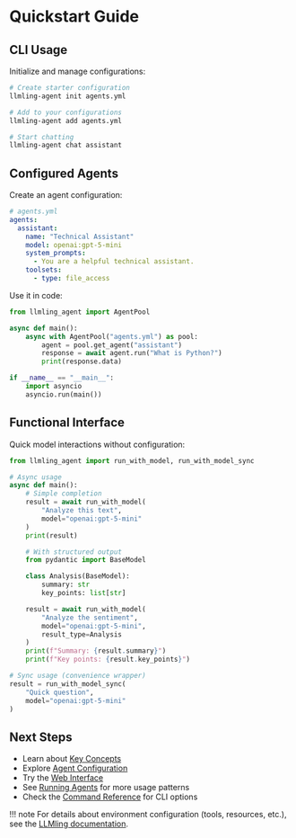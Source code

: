 # Quickstart Guide

## CLI Usage


Initialize and manage configurations:
```bash
# Create starter configuration
llmling-agent init agents.yml

# Add to your configurations
llmling-agent add agents.yml

# Start chatting
llmling-agent chat assistant
```



## Configured Agents

Create an agent configuration:

```yaml
# agents.yml
agents:
  assistant:
    name: "Technical Assistant"
    model: openai:gpt-5-mini
    system_prompts:
      - You are a helpful technical assistant.
    toolsets:
      - type: file_access
```

Use it in code:

```python
from llmling_agent import AgentPool

async def main():
    async with AgentPool("agents.yml") as pool:
        agent = pool.get_agent("assistant")
        response = await agent.run("What is Python?")
        print(response.data)

if __name__ == "__main__":
    import asyncio
    asyncio.run(main())
```

## Functional Interface

Quick model interactions without configuration:

```python
from llmling_agent import run_with_model, run_with_model_sync

# Async usage
async def main():
    # Simple completion
    result = await run_with_model(
        "Analyze this text",
        model="openai:gpt-5-mini"
    )
    print(result)

    # With structured output
    from pydantic import BaseModel

    class Analysis(BaseModel):
        summary: str
        key_points: list[str]

    result = await run_with_model(
        "Analyze the sentiment",
        model="openai:gpt-5-mini",
        result_type=Analysis
    )
    print(f"Summary: {result.summary}")
    print(f"Key points: {result.key_points}")

# Sync usage (convenience wrapper)
result = run_with_model_sync(
    "Quick question",
    model="openai:gpt-5-mini"
)
```

## Next Steps

- Learn about [Key Concepts](../key_concepts.md)
- Explore [Agent Configuration](../agent_config.md)
- Try the [Web Interface](../webui.md)
- See [Running Agents](../running_agents.md) for more usage patterns
- Check the [Command Reference](../commands.md) for CLI options

!!! note
    For details about environment configuration (tools, resources, etc.),
    see the [LLMling documentation](https://github.com/phil65/llmling).

